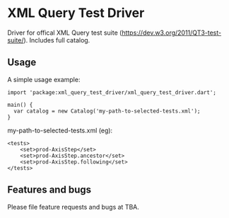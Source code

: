 # XML Query Test Driver

Driver for offical XML Query test suite (https://dev.w3.org/2011/QT3-test-suite/). Includes full catalog.

## Usage

A simple usage example:

    import 'package:xml_query_test_driver/xml_query_test_driver.dart';

    main() {
      var catalog = new Catalog('my-path-to-selected-tests.xml');
    }
    
my-path-to-selected-tests.xml (eg):

    <tests>
        <set>prod-AxisStep</set>
        <set>prod-AxisStep.ancestor</set>
        <set>prod-AxisStep.following</set>
    </tests>

## Features and bugs

Please file feature requests and bugs at TBA.

